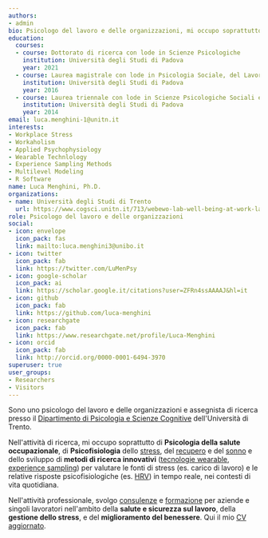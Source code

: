 ```yaml
---
authors:
- admin
bio: Psicologo del lavoro e delle organizzazioni, mi occupo soprattutto di **psicologia della salute occupazionale** e di **psicofisiologia** dello [stress](/stress-and-workplace-stress/), del [recupero](/recovery-and-recovery-experiences/) e del [sonno](/sleep-sleep-quality-and-stress/).
education:
  courses:
  - course: Dottorato di ricerca con lode in Scienze Psicologiche
    institution: Università degli Studi di Padova
    year: 2021
  - course: Laurea magistrale con lode in Psicologia Sociale, del Lavoro e della Comunicazione
    institution: Università degli Studi di Padova
    year: 2016
  - course: Laurea triennale con lode in Scienze Psicologiche Sociali e del Lavoro
    institution: Università degli Studi di Padova
    year: 2014
email: luca.menghini-1@unitn.it
interests:
- Workplace Stress
- Workaholism
- Applied Psychophysiology
- Wearable Technlology
- Experience Sampling Methods
- Multilevel Modeling
- R Software
name: Luca Menghini, Ph.D.
organizations:
- name: Università degli Studi di Trento
  url: https://www.cogsci.unitn.it/713/webewo-lab-well-being-at-work-lab
role: Psicologo del lavoro e delle organizzazioni
social:
- icon: envelope
  icon_pack: fas
  link: mailto:luca.menghini3@unibo.it
- icon: twitter
  icon_pack: fab
  link: https://twitter.com/LuMenPsy
- icon: google-scholar
  icon_pack: ai
  link: https://scholar.google.it/citations?user=ZFRn4ssAAAAJ&hl=it
- icon: github
  icon_pack: fab
  link: https://github.com/luca-menghini
- icon: researchgate
  icon_pack: fab
  link: https://www.researchgate.net/profile/Luca-Menghini
- icon: orcid
  icon_pack: fab
  link: http://orcid.org/0000-0001-6494-3970
superuser: true
user_groups:
- Researchers
- Visitors
---
```


Sono uno psicologo del lavoro e delle organizzazioni e assegnista di ricerca presso il [Dipartimento di Psicologia e Scienze Cognitive](https://www.cogsci.unitn.it/713/webewo-lab-well-being-at-work-lab) dell'Università di Trento.

Nell'attività di ricerca, mi occupo soprattutto di **Psicologia della salute occupazionale**, di **Psicofisiologia** dello [stress](/stress-and-workplace-stress/), del [recupero](/recovery-and-recovery-experiences/) e del [sonno](/sleep-sleep-quality-and-stress/) e dello sviluppo di **metodi di ricerca innovativi** ([tecnologie wearable](/wearable-technology-and-e-health/), [experience sampling](/experience-sampling-methods/)) per valutare le fonti di stress (es. carico di lavoro) e le relative risposte psicofisiologiche (es. [HRV](/heart-rate-variability-as-an-index-of-stress-and-self-regulation/)) in tempo reale, nei contesti di vita quotidiana.

Nell'attività professionale, svolgo [consulenze](#consultance) e [formazione](#training) per aziende e singoli lavoratori nell'ambito della **salute e sicurezza sul lavoro**, della **gestione dello stress**, e del **miglioramento del benessere**. Qui il mio [CV aggiornato](files/cv.pdf).
